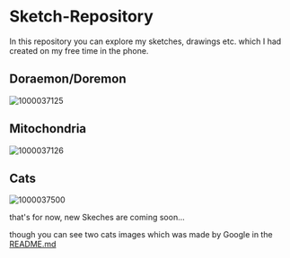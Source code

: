 # Sketch-Repository
In this repository you can explore my sketches, drawings etc. which I had created on my free time in the phone.

## Doraemon/Doremon 
![1000037125](https://github.com/Galahadagent/Sketch-Repository/assets/161305918/f04188b5-5400-4f7a-9471-52c40a9c4b3d)

## Mitochondria
![1000037126](https://github.com/Galahadagent/Sketch-Repository/assets/161305918/ae4f71dc-4bb2-465b-938b-21e8c47ab6a7)

## Cats
![1000037500](https://github.com/Galahadagent/Sketch-Repository/assets/161305918/fe7a21b7-832a-400e-adc5-451bdfc04f87)


that's for now, new Skeches are coming soon...

though you can see two cats images which was made by Google in the [README.md](Cats)
